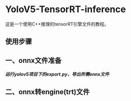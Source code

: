 # YoloV5-TensorRT-inference
这是一个使用C++推理的tensorRT引擎文件的教程。

## 使用步骤
## 一、onnx文件准备
##### 运行yolov5项目下的export.py，导出所需onnx文件

## 二、onnx转engine(trt)文件

